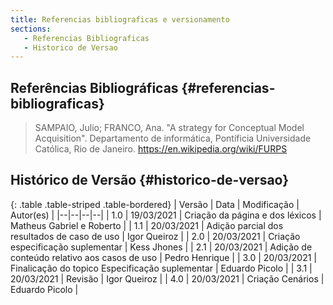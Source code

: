 ```yaml
---
title: Referencias bibliograficas e versionamento
sections:
   - Referencias Bibliograficas
   - Historico de Versao
---
```


## Referências Bibliográficas {#referencias-bibliograficas}

> SAMPAIO, Julio; FRANCO, Ana. "A strategy for Conceptual Model Acquisition". Departamento de informática, Pontíficia Universidade Católica, Rio de Janeiro.
> https://en.wikipedia.org/wiki/FURPS

## Histórico de Versão {#historico-de-versao}

<div class="table-responsive">

{: .table .table-striped .table-bordered}
| Versão | Data | Modificação | Autor(es) |
|--|--|--|--|
| 1.0 | 19/03/2021 | Criação da página e dos léxicos | Matheus Gabriel e Roberto |
| 1.1 | 20/03/2021 | Adição parcial dos resultados de caso de uso | Igor Queiroz |
| 2.0 | 20/03/2021 | Criação especificação suplementar | Kess Jhones |
| 2.1 | 20/03/2021 | Adição de conteúdo relativo aos casos de uso | Pedro Henrique |
| 3.0 | 20/03/2021 | Finalicação do topico Especificação suplementar  | Eduardo Picolo |
| 3.1 | 20/03/2021 | Revisão  | Igor Queiroz |
| 4.0 | 20/03/2021 | Criação Cenários | Eduardo Picolo |

</div>
